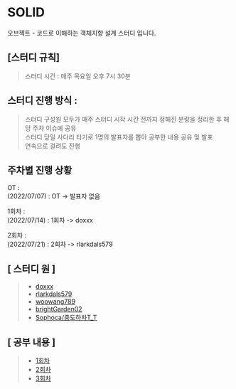 # SOLID
오브젝트 - 코드로 이해하는 객체지향 설계 스터디 입니다.

## [스터디 규칙]
> 스터디 시간 : 매주 목요일 오후 7시 30분

## 스터디 진행 방식 :

> 스터디 구성원 모두가 매주 스터디 시작 시간 전까지 정해진 분량을 정리한 후 해당 주차 이슈에 공유<br>
> 스터디 당일 사다리 타기로 1명의 발표자를 뽑아 공부한 내용 공유 및 발표<br>
> 연속으로 걸려도 진행

## 주차별 진행 상황 

 OT  : <br>
(2022/07/07) : OT   -> 발표자 없음

1회차 : <br>
(2022/07/14) : 1회차 -> doxxx

2회차 : <br>
(2022/07/21) : 2회차 -> rlarkdals579

## [ 스터디 원 ]
> - [doxxx](https://github.com/doxxx93)
> - [rlarkdals579](https://github.com/rlarkdals579)
> - [woowang789](https://github.com/woowang789)
> - [brightGarden02](https://github.com/brightGarden02)
> - [Sophoca/중도하차T_T](https://github.com/Sophoca)

## [ 공부 내용 ]
> - [1회차](https://github.com/likelion-backendschool/SOLID/issues/1)
> - [2회차](https://github.com/likelion-backendschool/SOLID/issues/2)
> - [3회차](https://github.com/likelion-backendschool/SOLID/issues/3)
